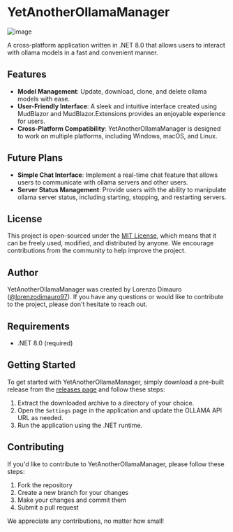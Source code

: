 # YetAnotherOllamaManager
![image](https://github.com/user-attachments/assets/46ff4299-89b1-43fc-80db-83bdab053f1d)


A cross-platform application written in .NET 8.0 that allows users to interact with ollama models in a fast and
convenient manner.

## Features

* **Model Management**: Update, download, clone, and delete ollama models with ease.
* **User-Friendly Interface**: A sleek and intuitive interface created using MudBlazor and MudBlazor.Extensions
provides an enjoyable experience for users.
* **Cross-Platform Compatibility**: YetAnotherOllamaManager is designed to work on multiple platforms, including
Windows, macOS, and Linux.

## Future Plans

* **Simple Chat Interface**: Implement a real-time chat feature that allows users to communicate with ollama
servers and other users.
* **Server Status Management**: Provide users with the ability to manipulate ollama server status, including
starting, stopping, and restarting servers.

## License

This project is open-sourced under the [MIT License](https://opensource.org/licenses/MIT), which means that it can
be freely used, modified, and distributed by anyone. We encourage contributions from the community to help improve
the project.

## Author

YetAnotherOllamaManager was created by Lorenzo Dimauro ([@lorenzodimauro97](https://github.com/lorenzodimauro97)).
If you have any questions or would like to contribute to the project, please don't hesitate to reach out.

## Requirements

* .NET 8.0 (required)

## Getting Started

To get started with YetAnotherOllamaManager, simply download a pre-built release from the [releases
page](https://github.com/lorenzodimauro97/YetAnotherOllamaManager/releases) and follow these steps:

1. Extract the downloaded archive to a directory of your choice.
2. Open the `Settings` page in the application and update the OLLAMA API URL as needed.
3. Run the application using the .NET runtime.

## Contributing

If you'd like to contribute to YetAnotherOllamaManager, please follow these steps:

1. Fork the repository
2. Create a new branch for your changes
3. Make your changes and commit them
4. Submit a pull request

We appreciate any contributions, no matter how small!
